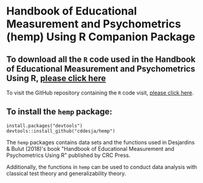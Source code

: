 # Handbook of Educational Measurement and Psychometrics (hemp) Using R Companion Package

## To download all the `R` code used in the Handbook of Educational Measurement and Psychometrics Using R, [please click here]( https://github.com/cddesja/hemp_code/archive/master.zip)

To visit the GitHub repository containing the `R` code visit, [please click here](https://github.com/cddesja/hemp_code).

## To install the `hemp` package:

```{r}
install.packages("devtools")
devtools::install_github("cddesja/hemp")
```

The `hemp` packages contains data sets and the functions used in Desjardins & Bulut (2018)'s book "Handbook of Educational Measurement and Psychometrics Using R" published by CRC Press.

Additionally, the functions in `hemp` can be used to conduct data analysis with classical test theory and generalizability theory.
